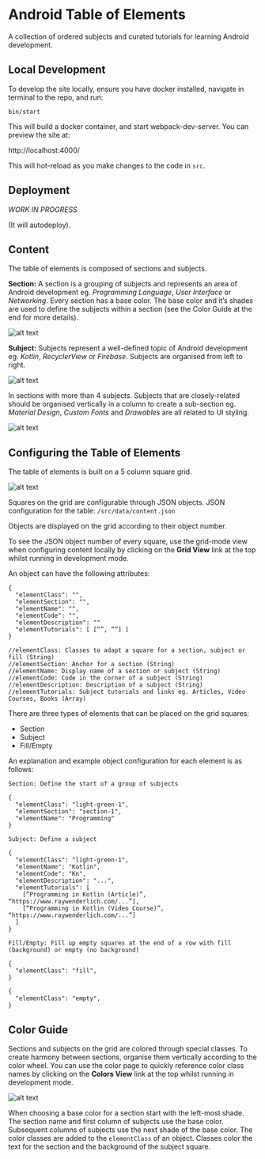 # Android Table of Elements

A collection of ordered subjects and curated tutorials for learning Android development.

## Local Development

To develop the site locally, ensure you have docker installed, navigate in terminal to the repo, and run:

```bin/start```

This will build a docker container, and start webpack-dev-server. You can preview the site at:

http://localhost:4000/

This will hot-reload as you make changes to the code in `src`.

## Deployment

_WORK IN PROGRESS_

(It will autodeploy).

## Content

The table of elements is composed of sections and subjects.

**Section:** A section is a grouping of subjects and represents an area of Android development eg. *Programming Language*, *User Interface* or *Networking*. Every section has a base color. The base color and it’s shades are used to define the subjects within a section (see the Color Guide at the end for more details).

![alt text](https://raw.githubusercontent.com/razeware/einstein/master/src/images/sections.png "")

**Subject:** Subjects represent a well-defined topic of Android development eg. *Kotlin*, *RecyclerView* or *Firebase*. Subjects are organised from left to right.

![alt text](https://raw.githubusercontent.com/razeware/einstein/master/src/images/subjects.png "")

In sections with more than 4 subjects. Subjects that are closely-related should be organised vertically in a column to create a sub-section eg. *Material Design*, *Custom Fonts* and *Drawables* are all related to UI styling.

![alt text](https://raw.githubusercontent.com/razeware/einstein/master/src/images/sub-sections.png "")

## Configuring the Table of Elements

The table of elements is built on a 5 column square grid.

![alt text](https://raw.githubusercontent.com/razeware/einstein/master/src/images/grid.png "")

Squares on the grid are configurable through JSON objects. JSON configuration for the table: ```/src/data/content.json```

Objects are displayed on the grid according to their object number.

To see the JSON object number of every square, use the grid-mode view when configuring content locally by clicking on the __Grid View__ link at the top whilst running in development mode.

An object can have the following attributes:

```
{
  "elementClass": "",
  "elementSection": "",
  "elementName": "",
  "elementCode": "",
  "elementDescription": ""
  "elementTutorials": [ [“”, ””] ]
}

//elementClass: Classes to adapt a square for a section, subject or fill (String)
//elementSection: Anchor for a section (String)
//elementName: Display name of a section or subject (String)
//elementCode: Code in the corner of a subject (String)
//elementDescription: Description of a subject (String)
//elementTutorials: Subject tutorials and links eg. Articles, Video Courses, Books (Array)

```

There are three types of elements that can be placed on the grid squares:

* Section
* Subject
* Fill/Empty

An explanation and example object configuration for each element is as follows:

```
Section: Define the start of a group of subjects

{
  "elementClass": "light-green-1",
  "elementSection": "section-1",
  "elementName": "Programming"
}
```

```
Subject: Define a subject

{
  "elementClass": "light-green-1",
  "elementName": "Kotlin",
  "elementCode": "Kn",
  "elementDescription": "...",
  "elementTutorials": [
    [“Programming in Kotlin (Article)”, “https://www.raywenderlich.com/...”],
    [“Programming in Kotlin (Video Course)”, “https://www.raywenderlich.com/...”]
  ]
}
```

```
Fill/Empty: Fill up empty squares at the end of a row with fill (background) or empty (no background)

{
  "elementClass": "fill",
}

{
  "elementClass": "empty",
}

```

## Color Guide

Sections and subjects on the grid are colored through special classes. To create harmony between sections, organise them vertically according to the color wheel. You can use the color page to quickly reference color class names by clicking on the __Colors View__ link at the top whilst running in development mode.

![alt text](https://raw.githubusercontent.com/razeware/einstein/master/src/images/colors.png "")

When choosing a base color for a section start with the left-most shade. The section name and first column of subjects use the base color. Subsequent columns of subjects use the next shade of the base color. The color classes are added to the ```elementClass``` of an object. Classes color the text for the section and the background of the subject square.






